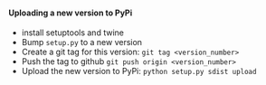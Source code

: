 #### Uploading a new version to PyPi

* install setuptools and twine
* Bump `setup.py` to a new version
* Create a git tag for this version: `git tag <version_number>`
* Push the tag to github `git push origin <version_number>`
* Upload the new version to PyPi: `python setup.py sdist upload`

